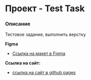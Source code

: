 # Проект - Test Task

### Описание

Тестовое задание, выполнить верстку

**Figma**

* [Ссылка на макет в Figma](https://www.figma.com/file/YLyZvvr8ebSuA3kNQHhnhz/Artificial-Intelligence?node-id=0-1&t=F3Ptlt0zA0ZZPUc1-0)

**Ссылка на сайт:**

* [ссылка на сайт в github pages](https://sxkzxqw.github.io/stellar-burgers/)
